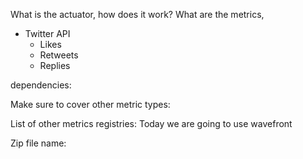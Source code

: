 

What is the actuator, how does it work?
What are the metrics, 

 - Twitter API
   - Likes
   - Retweets
   - Replies
   
   
dependencies:

Make sure to cover other metric types:

List of other metrics registries:
Today we are going to use wavefront

Zip file name:   